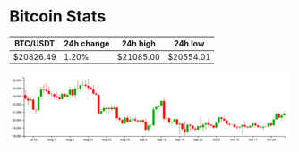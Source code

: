 # Bitcoin Stats

BTC/USDT|24h change|24h high|24h low|
|---|---|---|---|
|$20826.49|1.20%|$21085.00|$20554.01|

<img src="./chart.svg">
